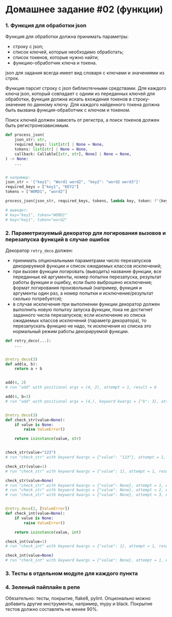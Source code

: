 # Домашнее задание #02 (функции)

### 1. Функция для обработки json
Функция для обработки должна принимать параметры:
- строку с json;
- список ключей, которые необходимо обработать;
- список токенов, которые нужно найти;
- функцию-обработчик ключа и токена.

json для задания всегда имеет вид словаря с ключами и значениями из строк.

Функция парсит строку с json библиотечными средствами.
Для каждого ключа json, который совпадает с одним из переданных ключей для обработки, функция должна искать вхождения токенов в строку-значение по данному ключу.
Для каждого найденного токена должна быть вызвана функция-обработчик с ключом и токеном.

Поиск ключей должен зависеть от регистра, а поиск токенов должен быть регистронезависимым.


```py
def process_json(
    json_str: str,
    required_keys: list[str] | None = None,
    tokens: list[str] | None = None,
    callback: Callable[[str, str], None] | None = None,
) -> None:
    ...


# например:
json_str = '{"key1": "Word1 word2", "key2": "word2 word3"}'
required_keys = ["key1", "KEY2"]
tokens = ["WORD1", "word2"]

process_json(json_str, required_keys, tokens, lambda key, token: f"{key=}, {token=}")

# выведет:
# key="key1", token="WORD1"
# key="key1", token="word2"
```

### 2. Параметризуемый декоратор для логирования вызовов и перезапуска функций в случае ошибок
Декоратор `retry_deco` должен:
- принимать опциональными параметрами число перезапусков декорируемой функции и список ожидаемых классов исключений;
- при вызове функции логировать (выводить) название функции, все переданные ей аргументы, номер попытки перезапуска, результат работы функции и ошибку, если было выброшено исключение;
  формат логирования произвольный (например, функция и аргументы один раз, а номер попытки и исключение/результат сколько потребуется);
- в случае исключения при выполнении функции декоратор должен выполнить новую попытку запуска функции, пока не достигнет заданного числа перезапусков;
  если исключение из списка ожидаемых классов исключений (параметр декоратора), то перезапускать функцию не надо, тк исключения из списка это нормальный режим работы декорируемой функции.

```py
def retry_deco(...):
    ...


@retry_deco(3)
def add(a, b):
    return a + b


add(4, 2)
# run "add" with positional args = (4, 2), attempt = 1, result = 6

add(4, b=3)
# run "add" with positional args = (4,), keyword kwargs = {"b": 3}, attempt = 1, result = 7


@retry_deco(3)
def check_str(value=None):
    if value is None:
        raise ValueError()

    return isinstance(value, str)


check_str(value="123")
# run "check_str" with keyword kwargs = {"value": "123"}, attempt = 1, result = True

check_str(value=1)
# run "check_str" with keyword kwargs = {"value": 1}, attempt = 1, result = False

check_str(value=None)
# run "check_str" with keyword kwargs = {"value": None}, attempt = 1, exception = ValueError
# run "check_str" with keyword kwargs = {"value": None}, attempt = 2, exception = ValueError
# run "check_str" with keyword kwargs = {"value": None}, attempt = 3, exception = ValueError


@retry_deco(2, [ValueError])
def check_int(value=None):
    if value is None:
        raise ValueError()

    return isinstance(value, int)

check_int(value=1)
# run "check_int" with keyword kwargs = {"value": 1}, attempt = 1, result = True

check_int(value=None)
# run "check_int" with keyword kwargs = {"value": None}, attempt = 1, exception = ValueError # нет перезапуска

```

### 3. Тесты в отдельном модуле для каждого пункта

### 4. Зеленый пайплайн в репе
Обязательно: тесты, покрытие, flake8, pylint.
Опционально можно добавить другие инструменты, например, mypy и black.
Покрытие тестов должно составлять не менее 90%.
